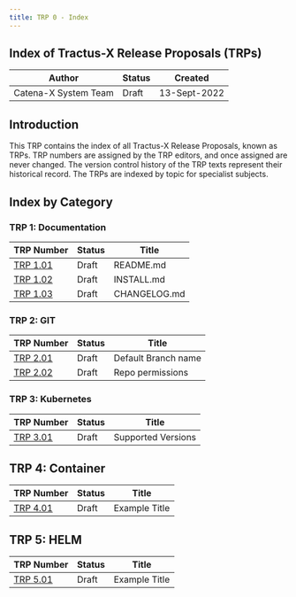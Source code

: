 ```yaml
---
title: TRP 0 - Index
---
```


## Index of Tractus-X Release Proposals (TRPs)

| Author               | Status | Created      |
|----------------------|--------|--------------|
| Catena-X System Team | Draft  | 13-Sept-2022 |

## Introduction

This TRP contains the index of all Tractus-X Release Proposals, known as TRPs. TRP numbers are assigned by the TRP
editors, and once assigned are never changed. The version control history of the TRP texts represent their historical
record. The TRPs are indexed by topic for specialist subjects.

## Index by Category

### TRP 1: Documentation

| TRP Number                   | Status | Title        |
|------------------------------|--------|--------------|
| [TRP 1.01](trp-1/trp-1-1.md) | Draft  | README.md    |
| [TRP 1.02](trp-1/trp-1-2.md) | Draft  | INSTALL.md   |
| [TRP 1.03](trp-1/trp-1-3.md) | Draft  | CHANGELOG.md |

### TRP 2: GIT

| TRP Number                   | Status | Title               |
|------------------------------|--------|---------------------|
| [TRP 2.01](trp-2/trp-2-1.md) | Draft  | Default Branch name |
| [TRP 2.02](trp-2/trp-2-2.md) | Draft  | Repo permissions    |

### TRP 3: Kubernetes

| TRP Number                  | Status | Title              |
|-----------------------------|--------|--------------------|
| [TRP 3.01](trp-3/trp-3-1)   | Draft  | Supported Versions |

## TRP 4: Container

| TRP Number                | Status | Title         |
|---------------------------|--------|---------------|
| [TRP 4.01](trp-4/trp-4-1) | Draft  | Example Title |

## TRP 5: HELM

| TRP Number                | Status | Title         |
|---------------------------|--------|---------------|
| [TRP 5.01](trp-5/trp-5-1) | Draft  | Example Title |
